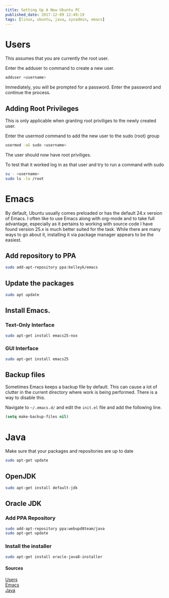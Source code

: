 ```yaml
---
title: Setting Up A New Ubuntu PC
published_date: 2017-12-09 12:49:19
tags: [linux, ubuntu, java, sysadmin, emacs]
---
```


# Users

This assumes that you are currently the root user.

Enter the adduser to command to create a new user.

```bash
adduser <username>
```

Immediately, you will be prompted for a password. Enter the password and continue the process. 

## Adding Root Privileges

This is only applicable when granting root priviliges to the newly created user. 

Enter the usermod command to add the new user to the sudo (root) group

```bash
usermod -aG sudo <username>
```

The user should now have root priviliges. 

To test that it worked log in as that user and try to run a command with sudo

```bash
su - <username>
sudo ls -la /root
```

# Emacs

By default, Ubuntu usually comes preloaded or has the default 24.x version of Emacs. I often like to use Emacs along with org-mode and to take full advantage, especially as it pertains to working with source code I have found version 25.x is much better suited for the task. While there are many ways to go about it, installing it via package manager appears to be the easiest. 

## Add repository to PPA

```bash
sudo add-apt-repository ppa:kelleyk/emacs
```

## Update the packages

```bash
sudo apt update
```

## Install Emacs. 
### Text-Only Interface

```bash
sudo apt-get install emacs25-nox
```

### GUI Interface

```bash
sudo apt-get install emacs25
```

## Backup files

Sometimes Emacs keeps a backup file by default. This can cause a lot of clutter in the current directory where work is being performed. There is a way to disable this.

Navigate to `~/.emacs.d/` and edit the `init.el` file and add the following line.

```lisp
(setq make-backup-files nil)
```

# Java

Make sure that your packages and repositories are up to date

```bash
sudo apt-get update
```

## OpenJDK

```bash
sudo apt-get install default-jdk
```

## Oracle JDK
### Add PPA Repository
```bash
sudo add-apt-repository ppa:webupd8team/java
sudo apt-get update
```

### Install the installer

```bash
sudo apt-get install oracle-java8-installer
```


#### Sources
[Users](https://www.digitalocean.com/community/tutorials/how-to-create-a-sudo-user-on-ubuntu-quickstart)  
[Emacs](http://ubuntuhandbook.org/index.php/2017/04/install-emacs-25-ppa-ubuntu-16-04-14-04/)  
[Java](https://www.digitalocean.com/community/tutorials/how-to-install-java-with-apt-get-on-ubuntu-16-04)
